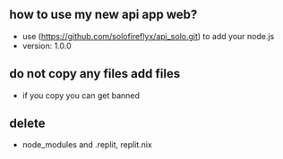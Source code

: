 how to use my new api app web?
-

- use (https://github.com/solofireflyx/api_solo.git) to add your node.js
- version: 1.0.0

do not copy any files add files
-

- if you copy you can get banned

delete 
-

- node_modules and .replit, replit.nix